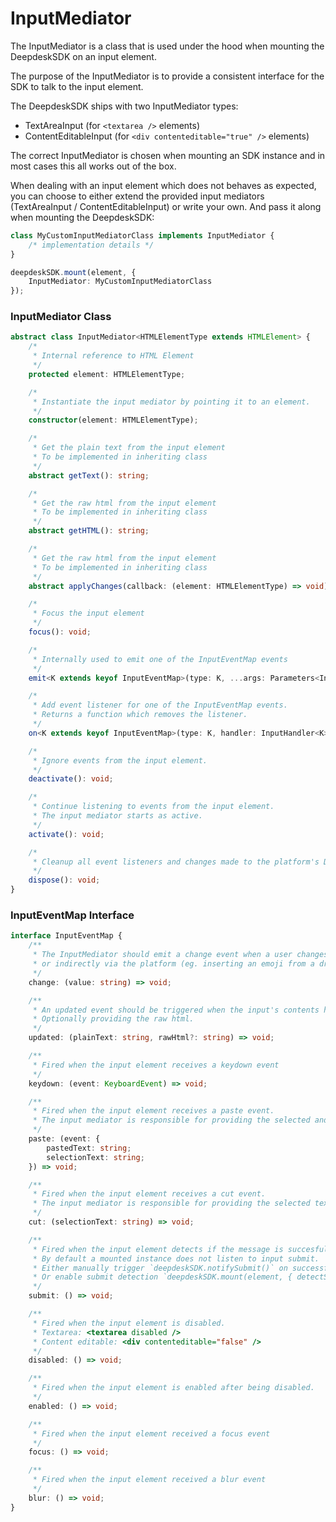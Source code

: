 # InputMediator

The InputMediator is a class that is used under the hood when mounting the DeepdeskSDK on an input element.

The purpose of the InputMediator is to provide a consistent interface for the SDK to talk to the input element.

The DeepdeskSDK ships with two InputMediator types:
 * TextAreaInput (for `<textarea />` elements)
 * ContentEditableInput (for `<div contenteditable="true" />` elements)

The correct InputMediator is chosen when mounting an SDK instance and in most cases this all works out of the box.

When dealing with an input element which does not behaves as expected, you can choose to either extend the provided input mediators (TextAreaInput / ContentEditableInput) or write your own. And pass it along when mounting the DeepdeskSDK:

```ts
class MyCustomInputMediatorClass implements InputMediator {
    /* implementation details */
}

deepdeskSDK.mount(element, {
    InputMediator: MyCustomInputMediatorClass
});
```

### InputMediator Class

```ts
abstract class InputMediator<HTMLElementType extends HTMLElement> {
    /*
     * Internal reference to HTML Element
     */
    protected element: HTMLElementType;

    /*
     * Instantiate the input mediator by pointing it to an element.
     */
    constructor(element: HTMLElementType);

    /*
     * Get the plain text from the input element
     * To be implemented in inheriting class
     */
    abstract getText(): string;

    /*
     * Get the raw html from the input element
     * To be implemented in inheriting class
     */
    abstract getHTML(): string;

    /*
     * Get the raw html from the input element
     * To be implemented in inheriting class
     */
    abstract applyChanges(callback: (element: HTMLElementType) => void): void;

    /*
     * Focus the input element
     */
    focus(): void;

    /*
     * Internally used to emit one of the InputEventMap events
     */
    emit<K extends keyof InputEventMap>(type: K, ...args: Parameters<InputEventMap[K]>): void;

    /*
     * Add event listener for one of the InputEventMap events.
     * Returns a function which removes the listener.
     */
    on<K extends keyof InputEventMap>(type: K, handler: InputHandler<K>): void;

    /*
     * Ignore events from the input element.
     */
    deactivate(): void;

    /*
     * Continue listening to events from the input element.
     * The input mediator starts as active.
     */
    activate(): void;

    /*
     * Cleanup all event listeners and changes made to the platform's DOM.
     */
    dispose(): void;
}
```

### InputEventMap Interface

```ts
interface InputEventMap {
    /**
     * The InputMediator should emit a change event when a user changes the input directly
     * or indirectly via the platform (eg. inserting an emoji from a dropdown).
     */
    change: (value: string) => void;

    /**
     * An updated event should be triggered when the input's contents has changed.
     * Optionally providing the raw html.
     */
    updated: (plainText: string, rawHtml?: string) => void;

    /**
     * Fired when the input element receives a keydown event
     */
    keydown: (event: KeyboardEvent) => void;

    /**
     * Fired when the input element receives a paste event.
     * The input mediator is responsible for providing the selected and pasted texts.
     */
    paste: (event: {
        pastedText: string;
        selectionText: string;
    }) => void;

    /**
     * Fired when the input element receives a cut event.
     * The input mediator is responsible for providing the selected text.
     */
    cut: (selectionText: string) => void;

    /**
     * Fired when the input element detects if the message is succesfully submitted.
     * By default a mounted instance does not listen to input submit.
     * Either manually trigger `deepdeskSDK.notifySubmit()` on successful submit. (Preferred)
     * Or enable submit detection `deepdeskSDK.mount(element, { detectSubmit: true })`
     */
    submit: () => void;

    /**
     * Fired when the input element is disabled.
     * Textarea: <textarea disabled />
     * Content editable: <div contenteditable="false" />
     */
    disabled: () => void;

    /**
     * Fired when the input element is enabled after being disabled.
     */
    enabled: () => void;

    /**
     * Fired when the input element received a focus event
     */
    focus: () => void;

    /**
     * Fired when the input element received a blur event
     */
    blur: () => void;
}
```